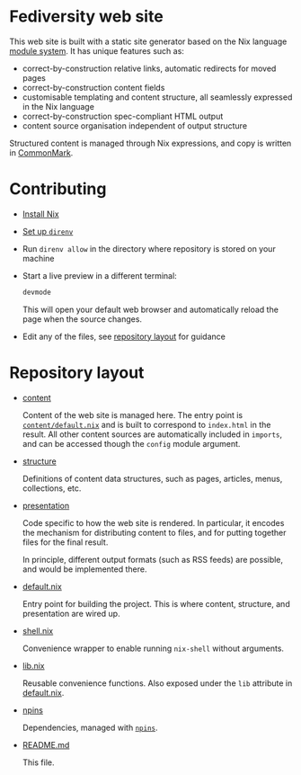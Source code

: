 # Fediversity web site

This web site is built with a static site generator based on the Nix language [module system](https://nix.dev/tutorials/module-system/).
It has unique features such as:
- correct-by-construction relative links, automatic redirects for moved pages
- correct-by-construction content fields
- customisable templating and content structure, all seamlessly expressed in the Nix language
- correct-by-construction spec-compliant HTML output
- content source organisation independent of output structure

Structured content is managed through Nix expressions, and copy is written in [CommonMark](https://commonmark.org/).

# Contributing

- [Install Nix](https://nix.dev/install-nix)
- [Set up `direnv`](https://github.com/nix-community/nix-direnv#installation)
- Run `direnv allow` in the directory where repository is stored on your machine
- Start a live preview in a different terminal:

  ```bash
  devmode
  ```

  This will open your default web browser and automatically reload the page when the source changes.

- Edit any of the files, see [repository layout](#repository-layout) for guidance

# Repository layout

- [content](./content)

  Content of the web site is managed here.
  The entry point is [`content/default.nix`](./content/default.nix) and is built to correspond to `index.html` in the result.
  All other content sources are automatically included in `imports`, and can be accessed though the `config` module argument.

- [structure](./structure)

  Definitions of content data structures, such as pages, articles, menus, collections, etc.

- [presentation](./presentation)

  Code specific to how the web site is rendered.
  In particular, it encodes the mechanism for distributing content to files, and for putting together files for the final result.

  In principle, different output formats (such as RSS feeds) are possible, and would be implemented there.

- [default.nix](./default.nix)

  Entry point for building the project.
  This is where content, structure, and presentation are wired up.

- [shell.nix](./shell.nix)

  Convenience wrapper to enable running `nix-shell` without arguments.

- [lib.nix](./lib.nix)

  Reusable convenience functions.
  Also exposed under the `lib` attribute in [default.nix](./default.nix).

- [npins](./npins)

  Dependencies, managed with [`npins`](https://github.com/andir/npins/).

- [README.md](./README.md)

  This file.
